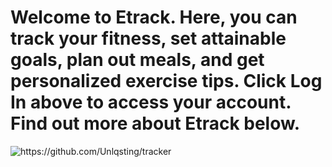 # Welcome to Etrack. Here, you can track your fitness, set attainable goals, plan out meals, and get personalized exercise tips. Click Log In above to access your account. Find out more about Etrack below. 

![]({{site.baseurl}}/images/home.png "https://github.com/Unlqsting/tracker") 
